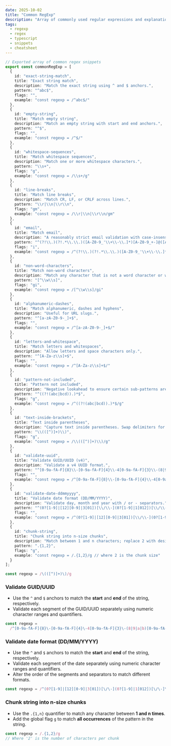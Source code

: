```yaml
---
date: 2025-10-02
title: "Common RegExp"
description: "Array of commonly used regular expressions and explanations (cheatsheet)."
tags:
  - regexp
  - regex
  - typescript
  - snippets
  - cheatsheet
---
```


```ts
// Exported array of common regex snippets
export const commonRegExp = [
  {
    id: "exact-string-match",
    title: "Exact string match",
    description: "Match the exact string using ^ and $ anchors.",
    pattern: "^abc$",
    flags: "",
    example: "const regexp = /^abc$/"
  },
  {
    id: "empty-string",
    title: "Match empty string",
    description: "Match an empty string with start and end anchors.",
    pattern: "^$",
    flags: "",
    example: "const regexp = /^$/"
  },
  {
    id: "whitespace-sequences",
    title: "Match whitespace sequences",
    description: "Match one or more whitespace characters.",
    pattern: "\\s+",
    flags: "g",
    example: "const regexp = /\\s+/g"
  },
  {
    id: "line-breaks",
    title: "Match line breaks",
    description: "Match CR, LF, or CRLF across lines.",
    pattern: "\\r|\\n|\\r\\n",
    flags: "gm",
    example: "const regexp = /\\r|\\n|\\r\\n/gm"
  },
  {
    id: "email",
    title: "Match email",
    description: "A reasonably strict email validation with case-insensitive flag.",
    pattern: "^(?!\\.)(?!.*\\.\\.)([A-Z0-9_'\\+\\-\\.]*)[A-Z0-9_+-]@([A-Z0-9][A-Z0-9\\-]*\\.)+[A-Z]{2,}$",
    flags: "i",
    example: "const regexp = /^(?!\\.)(?!.*\\.\\.)([A-Z0-9_'\\+\\-\\.]*)[A-Z0-9_+-]@([A-Z0-9][A-Z0-9\\-]*\\.)+[A-Z]{2,}$/i"
  },
  {
    id: "non-word-characters",
    title: "Match non-word characters",
    description: "Match any character that is not a word character or whitespace.",
    pattern: "[^\\w\\s]",
    flags: "gi",
    example: "const regexp = /[^\\w\\s]/gi"
  },
  {
    id: "alphanumeric-dashes",
    title: "Match alphanumeric, dashes and hyphens",
    description: "Useful for URL slugs.",
    pattern: "^[a-zA-Z0-9-_]+$",
    flags: "",
    example: "const regexp = /^[a-zA-Z0-9-_]+$/"
  },
  {
    id: "letters-and-whitespace",
    title: "Match letters and whitespaces",
    description: "Allow letters and space characters only.",
    pattern: "^[A-Za-z\\s]+$",
    flags: "",
    example: "const regexp = /^[A-Za-z\\s]+$/"
  },
  {
    id: "pattern-not-included",
    title: "Pattern not included",
    description: "Negative lookahead to ensure certain sub-patterns are not present.",
    pattern: "^((?!(abc|bcd)).)*$",
    flags: "g",
    example: "const regexp = /^((?!(abc|bcd)).)*$/g"
  },
  {
    id: "text-inside-brackets",
    title: "Text inside parentheses",
    description: "Capture text inside parentheses. Swap delimiters for other bracket types.",
    pattern: "\\(([^)]+)\\)",
    flags: "g",
    example: "const regexp = /\\(([^)]+)\\)/g"
  },
  {
    id: "validate-uuid",
    title: "Validate GUID/UUID (v4)",
    description: "Validate a v4 UUID format.",
    pattern: "^[0-9a-fA-F]{8}\\-[0-9a-fA-F]{4}\\-4[0-9a-fA-F]{3}\\-(8|9|a|b)[0-9a-fA-F]{3}\\-[0-9a-fA-F]{12}$",
    flags: "",
    example: "const regexp = /^[0-9a-fA-F]{8}\\-[0-9a-fA-F]{4}\\-4[0-9a-fA-F]{3}\\-(8|9|a|b)[0-9a-fA-F]{3}\\-[0-9a-fA-F]{12}$/"
  },
  {
    id: "validate-date-ddmmyyyy",
    title: "Validate date format (DD/MM/YYYY)",
    description: "Validate day, month and year with / or - separators.",
    pattern: "^(0?[1-9]|[12][0-9]|3[01])[\\/\\-](0?[1-9]|1[012])[\\/\\-]\\d{4}$",
    flags: "",
    example: "const regexp = /^(0?[1-9]|[12][0-9]|3[01])[\\/\\-](0?[1-9]|1[012])[\\/\\-]\\d{4}$/"
  },
  {
    id: "chunk-string",
    title: "Chunk string into n-size chunks",
    description: "Match between 1 and n characters; replace 2 with desired chunk size.",
    pattern: ".{1,2}",
    flags: "g",
    example: "const regexp = /.{1,2}/g // where 2 is the chunk size"
  }
];
```

```js
const regexp = /\(([^)]+)\)/g
```

### Validate GUID/UUID

- Use the `^` and `$` anchors to match the **start** and **end** of the string, respectively.
- Validate each segment of the GUID/UUID separately using numeric character ranges and quantifiers.

```js
const regexp =
  /^[0-9a-fA-F]{8}\-[0-9a-fA-F]{4}\-4[0-9a-fA-F]{3}\-(8|9|a|b)[0-9a-fA-F]{3}\-[0-9a-fA-F]{12}$/
```

### Validate date format (DD/MM/YYYY)

- Use the `^` and `$` anchors to match the **start** and **end** of the string, respectively.
- Validate each segment of the date separately using numeric character ranges and quantifiers.
- Alter the order of the segments and separators to match different formats.

```js
const regexp = /^(0?[1-9]|[12][0-9]|3[01])[\/\-](0?[1-9]|1[012])[\/\-]\d{4}$/
```

### Chunk string into n-size chunks

- Use the `.{1,n}` quantifier to match any character between **1 and n times**.
- Add the global flag `g` to match **all occurrences** of the pattern in the string.

```js
const regexp = /.{1,2}/g
// Where '2' is the number of characters per chunk
```
